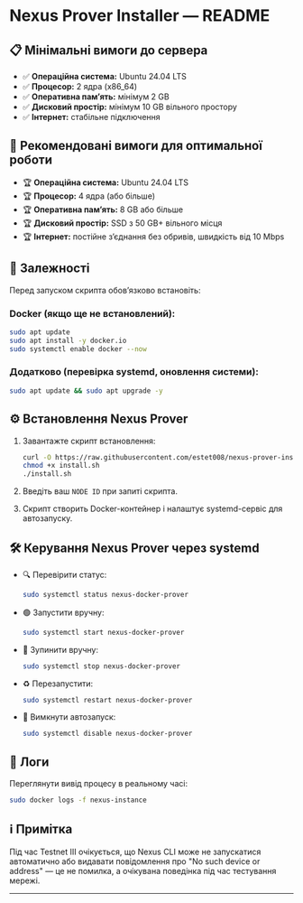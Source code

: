 # Nexus Prover Installer — README

## 📋 Мінімальні вимоги до сервера

* ✅ **Операційна система:** Ubuntu 24.04 LTS
* ✅ **Процесор:** 2 ядра (x86\_64)
* ✅ **Оперативна памʼять:** мінімум 2 GB
* ✅ **Дисковий простір:** мінімум 10 GB вільного простору
* ✅ **Інтернет:** стабільне підключення

## 🚀 Рекомендовані вимоги для оптимальної роботи

* 🏆 **Операційна система:** Ubuntu 24.04 LTS
* 🏆 **Процесор:** 4 ядра (або більше)
* 🏆 **Оперативна памʼять:** 8 GB або більше
* 🏆 **Дисковий простір:** SSD з 50 GB+ вільного місця
* 🏆 **Інтернет:** постійне зʼєднання без обривів, швидкість від 10 Mbps

## 🐳 Залежності

Перед запуском скрипта обовʼязково встановіть:

### Docker (якщо ще не встановлений):

```bash
sudo apt update
sudo apt install -y docker.io
sudo systemctl enable docker --now
```

### Додатково (перевірка systemd, оновлення системи):

```bash
sudo apt update && sudo apt upgrade -y
```

## ⚙️ Встановлення Nexus Prover

1. Завантажте скрипт встановлення:

   ```bash
   curl -O https://raw.githubusercontent.com/estet008/nexus-prover-installer/main/install.sh
   chmod +x install.sh
   ./install.sh
   ```
2. Введіть ваш `NODE ID` при запиті скрипта.
3. Скрипт створить Docker-контейнер і налаштує systemd-сервіс для автозапуску.

## 🛠️ Керування Nexus Prover через systemd

* 🔍 Перевірити статус:

  ```bash
  sudo systemctl status nexus-docker-prover
  ```
* 🟢 Запустити вручну:

  ```bash
  sudo systemctl start nexus-docker-prover
  ```
* 🔴 Зупинити вручну:

  ```bash
  sudo systemctl stop nexus-docker-prover
  ```
* ♻️ Перезапустити:

  ```bash
  sudo systemctl restart nexus-docker-prover
  ```
* 🚫 Вимкнути автозапуск:

  ```bash
  sudo systemctl disable nexus-docker-prover
  ```

## 📄 Логи

Переглянути вивід процесу в реальному часі:

```bash
sudo docker logs -f nexus-instance
```

## ℹ️ Примітка

Під час Testnet III очікується, що Nexus CLI може не запускатися автоматично або видавати повідомлення про "No such device or address" — це не помилка, а очікувана поведінка під час тестування мережі.

---
